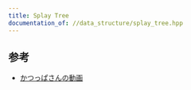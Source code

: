 ```yaml
---
title: Splay Tree
documentation_of: //data_structure/splay_tree.hpp
---
```


## 参考
- [かつっぱさんの動画](https://www.youtube.com/watch?v=M6LcINhgXeM&t=0s)